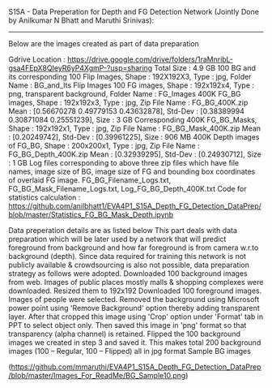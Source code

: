 S15A - Data Preperation for Depth and FG Detection Network (Jointly Done by Anilkumar N Bhatt and Maruthi Srinivas):

------------------------------------

Below are the images created as part of data preparation

Gdrive Location : https://drive.google.com/drive/folders/1raMnribL-gsa4FEpX8QIeyR6yP4XgmP-?usp=sharing
Total Size : 4.9 GB
100 BG and its corresponding 100 Flip Images, Shape : 192X192X3, Type : jpg, Folder Name : BG_and_Its Flip Images
100 FG images, Shape : 192x192x4, Type : png, transparent background, Folder Name : FG_Images
400K FG_BG images, Shape : 192x192x3, Type : jpg, Zip File Name : FG_BG_400K.zip
Mean : [0.56670278 0.49779153 0.43632878], Std-Dev : [0.38389994 0.30871084 0.25551239], Size : 3 GB
Corresponding 400K FG_BG_Masks, Shape : 192x192x1, Type : jpg, Zip File Name : FG_BG_Mask_400K.zip
Mean : [0.20249742], Std-Dev : [0.39961225], Size : 906 MB
400K Depth images of FG_BG, Shape : 200x200x1, Type : jpg, Zip File Name : FG_BG_Depth_400K.zip
Mean : [0.32939295], Std-Dev : [0.24930712], Size : 1 GB
Log files corresponding to above three zip files which have file names, image size of BG, image size of FG and bounding box coordinates of overlaid FG image.
FG_BG_Filename_Logs.txt, FG_BG_Mask_Filename_Logs.txt, Log_FG_BG_Depth_400K.txt
Code for statistics calculation : https://github.com/anilbhatt1/EVA4P1_S15A_Depth_FG_Detection_DataPrep/blob/master/Statistics_FG_BG_Mask_Depth.ipynb

Data preperation details are as listed below
This part deals with data preparation which will be later used by a network that will predict foreground from background and how far foreground is from camera w.r.to background (depth).
Since data required for training this network is not publicly available & crowdsourcing is also not possible, data preparation strategy as follows were adopted.
Downloaded 100 background images from web. Images of public places mostly malls & shopping complexes were downloaded. Resized them to 192x192
Downloaded 100 foreground images. Images of people were selected. Removed the background using Microsoft power point using 'Remove Background' option thereby adding transparent layer. After that cropped this image using 'Crop' option under 'Format' tab in PPT to select object only. Then saved this image in 'png' format so that transparency (alpha channel) is retained.
Flipped the 100 background images we created in step 3 and saved it. This makes total 200 background images (100 – Regular, 100 – Flipped) all in jpg format
Sample BG images

(https://github.com/mmaruthi/EVA4P1_S15A_Depth_FG_Detection_DataPrep/blob/master/Images_For_ReadMe/BG_Sample10.png)

